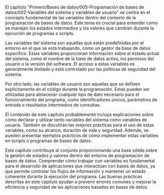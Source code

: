 El capítulo "Primero/Bases de datos/005-Programación de bases de datos/002-Variables del sistema y variables de usuario" se centra en el concepto fundamental de las variables dentro del contexto de la programación de bases de datos. Este tema es crucial para entender cómo se manejan los estados intermedios y los valores que cambian durante la ejecución de programas o scripts.

Las variables del sistema son aquellas que están predefinidas por el entorno en el que se está trabajando, como un gestor de base de datos específico. Estas variables proporcionan información sobre el estado actual del sistema, como el nombre de la base de datos activa, los permisos del usuario o la versión del software. El acceso a estas variables es generalmente limitado y está controlado por las políticas de seguridad del sistema.

Por otro lado, las variables de usuario son aquellas que se definen explícitamente en el código durante la programación. Estas pueden ser utilizadas para almacenar cualquier tipo de dato necesario para el funcionamiento del programa, como identificadores únicos, parámetros de entrada o resultados intermedios de consultas.

El contenido de este capítulo probablemente incluya explicaciones sobre cómo declarar y utilizar tanto variables del sistema como variables de usuario. También se discutirán las mejores prácticas para el uso de estas variables, como su alcance, duración de vida y seguridad. Además, se pueden presentar ejemplos prácticos de cómo implementar estas variables en scripts o programas de bases de datos.

Este capítulo contribuye al conjunto proporcionando una base sólida sobre la gestión de estados y valores dentro del entorno de programación de bases de datos. Comprender cómo trabajar con variables es fundamental para el desarrollo de aplicaciones que interactúan con bases de datos, ya que permite controlar los flujos de información y mantener un estado coherente durante la ejecución del programa. Las buenas prácticas descritas en este capítulo ayudan a prevenir errores comunes y mejorar la eficiencia y seguridad de las aplicaciones basadas en bases de datos.
